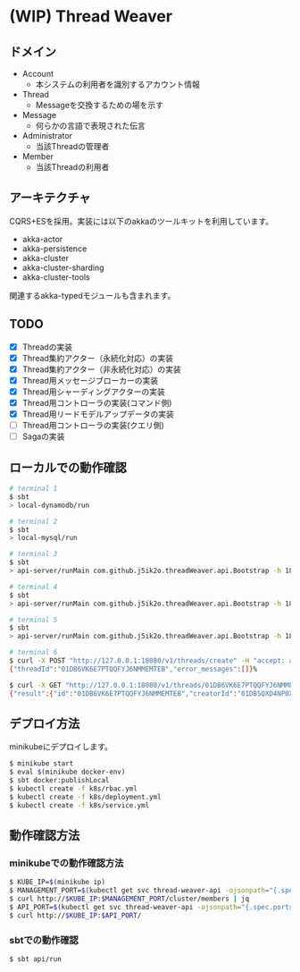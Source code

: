 
# (WIP) Thread Weaver

## ドメイン

- Account
    - 本システムの利用者を識別するアカウント情報
- Thread
    - Messageを交換するための場を示す
- Message
    - 何らかの言語で表現された伝言
- Administrator
    - 当該Threadの管理者
- Member
    - 当該Threadの利用者

## アーキテクチャ

CQRS+ESを採用。実装には以下のakkaのツールキットを利用しています。

- akka-actor
- akka-persistence
- akka-cluster
- akka-cluster-sharding
- akka-cluster-tools

関連するakka-typedモジュールも含まれます。

## TODO

- [x] Threadの実装
- [x] Thread集約アクター（永続化対応）の実装
- [x] Thread集約アクター（非永続化対応）の実装
- [x] Thread用メッセージブローカーの実装
- [x] Thread用シャーディングアクターの実装
- [x] Thread用コントローラの実装(コマンド側)
- [x] Thread用リードモデルアップデータの実装
- [ ] Thread用コントローラの実装(クエリ側)
- [ ] Sagaの実装

## ローカルでの動作確認

```sh
# terminal 1
$ sbt
> local-dynamodb/run
```

```sh
# terminal 2
$ sbt
> local-mysql/run
```

```sh
# terminal 3
$ sbt
> api-server/runMain com.github.j5ik2o.threadWeaver.api.Bootstrap -h 18080 -m 8558
```

```sh
# terminal 4
$ sbt
> api-server/runMain com.github.j5ik2o.threadWeaver.api.Bootstrap -h 18081 -m 8559
```

```sh
# terminal 5
$ sbt
> api-server/runMain com.github.j5ik2o.threadWeaver.api.Bootstrap -h 18082 -m 8560
```

```sh
# terminal 6
$ curl -X POST "http://127.0.0.1:18080/v1/threads/create" -H "accept: application/json" -H "Content-Type: application/json" -d "{\"accountId\":\"01DB5QXD4NP0XQTV92K42B3XBF\",\"title\":\"string\",\"remarks\":\"string\",\"administratorIds\":[\"01DB5QXD4NP0XQTV92K42B3XBF\"],\"memberIds\":[\"01DB5QXD4NP0XQTV92K42B3XBF\"],\"createAt\":10000}"
{"threadId":"01DB6VK6E7PTQQFYJ6NMMEMTEB","error_messages":[]}%

$ curl -X GET "http://127.0.0.1:18080/v1/threads/01DB6VK6E7PTQQFYJ6NMMEMTEB?account_id=01DB5QXD4NP0XQTV92K42B3XBF" -H "accept: application/json"
{"result":{"id":"01DB6VK6E7PTQQFYJ6NMMEMTEB","creatorId":"01DB5QXD4NP0XQTV92K42B3XBF","parentThreadId":null,"title":"string","remarks":"string","createdAt":10000,"updatedAt":10000},"error_messages":[]}%
```

## デプロイ方法

minikubeにデプロイします。

```sh
$ minikube start
$ eval $(minikube docker-env)
$ sbt docker:publishLocal
$ kubectl create -f k8s/rbac.yml
$ kubectl create -f k8s/deployment.yml
$ kubectl create -f k8s/service.yml
```

## 動作確認方法

### minikubeでの動作確認方法

```sh
$ KUBE_IP=$(minikube ip)
$ MANAGEMENT_PORT=$(kubectl get svc thread-weaver-api -ojsonpath="{.spec.ports[?(@.name==\"management\")].nodePort}")
$ curl http://$KUBE_IP:$MANAGEMENT_PORT/cluster/members | jq
$ API_PORT=$(kubectl get svc thread-weaver-api -ojsonpath="{.spec.ports[?(@.name==\"api\")].nodePort}")
$ curl http://$KUBE_IP:$API_PORT/
```

### sbtでの動作確認

```sh
$ sbt api/run
```
